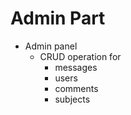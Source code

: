 # Admin Part
* Admin panel
  * CRUD operation for
    * messages
    * users
    * comments
    * subjects

